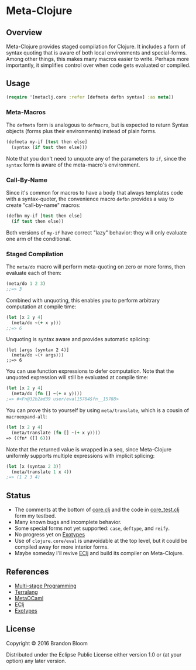 # Meta-Clojure


## Overview

Meta-Clojure provides staged compilation for Clojure. It includes a form of
syntax quoting that is aware of both local environments and special-forms.
Among other things, this makes many macros easier to write. Perhaps more
importantly, it simplifies control over when code gets evaluated or compiled.

## Usage

```clojure
(require '[metaclj.core :refer [defmeta defbn syntax] :as meta])
```

### Meta-Macros

The `defmeta` form is analogous to `defmacro`, but is expected to return
Syntax objects (forms plus their environments) instead of plain forms.

```clojure
(defmeta my-if [test then else]
  (syntax (if test then else)))
```

Note that you don't need to unquote any of the parameters to `if`, since the
`syntax` form is aware of the meta-macro's environment.

### Call-By-Name

Since it's common for macros to have a body that always templates code with
a syntax-quoter, the convenience macro `defbn` provides a way to create
"call-by-name" macros:

```clojure
(defbn my-if [test then else]
  (if test then else))
```

Both versions of `my-if` have correct "lazy" behavior: they will only evaluate
one arm of the conditional.

### Staged Compilation

The `meta/do` macro will perform meta-quoting on zero or more forms, then
evaluate each of them:

```clojure
(meta/do 1 2 3)
;;=> 3
```

Combined with unquoting, this enables you to perform arbitrary computation at
compile time:

```clojure
(let [x 2 y 4]
  (meta/do ~(+ x y)))
;;=> 6
```

Unquoting is syntax aware and provides automatic splicing:

```
(let [args (syntax 2 4)]
  (meta/do ~(+ args)))
;;=> 6
```

You can use function expressions to defer computation. Note that the unquoted
expression will still be evaluated at compile time:

```clojure
(let [x 2 y 4]
  (meta/do (fn [] ~(+ x y))))
;=> #<Fn@32b2ad39 user/eval15784$fn__15788>
```

You can prove this to yourself by using `meta/translate`, which is a cousin
of `macroexpand-all`:

```clojure
(let [x 2 y 4]
  (meta/translate (fn [] ~(+ x y))))
=> ((fn* ([] 6)))
```

Note that the returned value is wrapped in a seq, since Meta-Clojure uniformly
supports multiple expressions with implicit splicing:

```clojure
(let [x (syntax 2 3)]
  (meta/translate 1 x 4))
;=> (1 2 3 4)
```


## Status

- The comments at the bottom of [core.clj](./src/metaclj/core.clj) and
  the code in [core_test.clj](./test/metaclj/core_test.clj) form my testbed.
- Many known bugs and incomplete behavior.
- Some special forms not yet supported: `case`, `deftype`, and `reify`.
- No progress yet on [Exotypes][5]
- Use of `clojure.core/eval` is unavoidable at the top level, but it could
  be compiled away for more interior forms.
- Maybe someday I'll revive [EClj][4] and build its compiler on Meta-Clojure.


## References

- [Multi-stage Programming][1]
- [Terralang][2]
- [MetaOCaml][3]
- [EClj][4]
- [Exotypes][5]


## License

Copyright © 2016 Brandon Bloom

Distributed under the Eclipse Public License either version 1.0 or (at
your option) any later version.


[1]: https://www.cs.rice.edu/~taha/MSP/
[2]: http://terralang.org/
[3]: http://okmij.org/ftp/ML/MetaOCaml.html
[4]: https://github.com/brandonbloom/eclj
[5]: http://terralang.org/pldi083-devito.pdf
